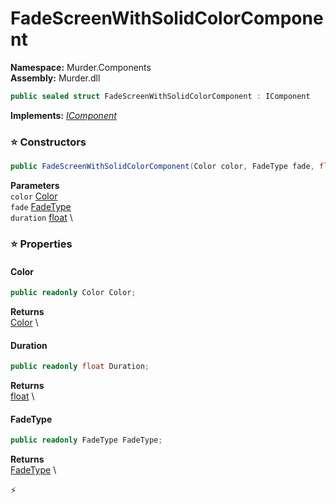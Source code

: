 # FadeScreenWithSolidColorComponent

**Namespace:** Murder.Components \
**Assembly:** Murder.dll

```csharp
public sealed struct FadeScreenWithSolidColorComponent : IComponent
```

**Implements:** _[IComponent](../../Bang/Components/IComponent.html)_

### ⭐ Constructors
```csharp
public FadeScreenWithSolidColorComponent(Color color, FadeType fade, float duration)
```

**Parameters** \
`color` [Color](../../Murder/Core/Graphics/Color.html) \
`fade` [FadeType](../../Murder/Components/FadeType.html) \
`duration` [float](https://learn.microsoft.com/en-us/dotnet/api/System.Single?view=net-7.0) \

### ⭐ Properties
#### Color
```csharp
public readonly Color Color;
```

**Returns** \
[Color](../../Murder/Core/Graphics/Color.html) \
#### Duration
```csharp
public readonly float Duration;
```

**Returns** \
[float](https://learn.microsoft.com/en-us/dotnet/api/System.Single?view=net-7.0) \
#### FadeType
```csharp
public readonly FadeType FadeType;
```

**Returns** \
[FadeType](../../Murder/Components/FadeType.html) \


⚡